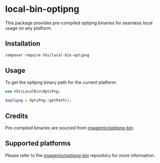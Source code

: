 # local-bin-optipng

This package provides pre-compiled optipng binaries for seamless local usage on any platform.

## Installation

```bash
composer require n5s/local-bin-optipng
```

## Usage

To get the optipng binary path for the current platform:

```php
use n5s\LocalBin\OptiPng;

$optipng = OptiPng::getPath();
```

## Credits

Pre-compiled binaries are sourced from [imagemin/optipng-bin](https://github.com/imagemin/optipng-bin).

## Supported platforms

Please refer to the [imagemin/optipng-bin](https://github.com/imagemin/optipng-bin/tree/main/vendor) repository for more information.
